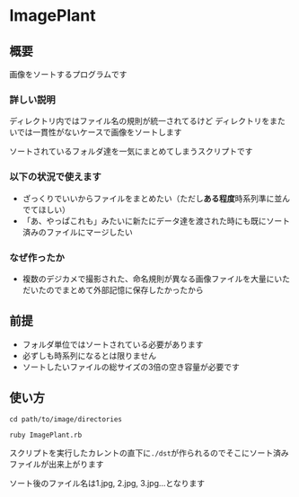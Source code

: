 # ImagePlant

## 概要
画像をソートするプログラムです

### 詳しい説明
ディレクトリ内ではファイル名の規則が統一されてるけど
ディレクトリをまたいでは一貫性がないケースで画像をソートします

ソートされているフォルダ達を一気にまとめてしまうスクリプトです

### 以下の状況で使えます
* ざっくりでいいからファイルをまとめたい（ただし**ある程度**時系列準に並んでてほしい）
* 「あ、やっぱこれも」みたいに新たにデータ達を渡された時にも既にソート済みのファイルにマージしたい

### なぜ作ったか
* 複数のデジカメで撮影された、命名規則が異なる画像ファイルを大量にいただいたのでまとめて外部記憶に保存したかったから

## 前提
* フォルダ単位ではソートされている必要があります
* 必ずしも時系列になるとは限りません
* ソートしたいファイルの総サイズの3倍の空き容量が必要です

## 使い方
`cd path/to/image/directories`

`ruby ImagePlant.rb`

スクリプトを実行したカレントの直下に`./dst`が作られるのでそこにソート済みファイルが出来上がります

ソート後のファイル名は1.jpg, 2.jpg, 3.jpg...となります
